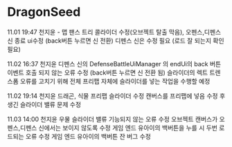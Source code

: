 # DragonSeed
11.01 19:47 천지윤 - 맵 팬스 트리 콜라이더 수정(오브젝트 탈출 막음), 오펜스,디펜스 신 종료 ui수정 (back버튼 누르면 신 전환)
디펜스 신은 수정 필요 (로드 잘 되는지 확인 필요)

11.02 16:37 천지윤 
디펜스 신의 DefenseBattleUiManager 의 endUi의 back 버튼 이벤트 호출 되지 않는 오류 수정 (back버튼 누르면 신 전환 됨)
슬라이더의 렉트 트렌스폼 오류를 고치기 위해 전체 프리팹 자체에 슬라이더를 넣는 작업을 수행할 예정 

11.02 19:14 천지윤
드래곤, 식물 프리팹 슬라이더 수정 캔버스를 프리팹에 넣음 수정 후 생긴 슬라이더 밸류 문제 수정 

11.03 14:00 천지윤 
우물 슬라이더 밸류 기능되지 않는 오류 수정 
오브젝트 캔버스가 오펜스,디펜스 신에서는 보이지 않도록 수정 
게임 엔드 유아이의 백버튼을 누를 시 두번 로드되는 오류 수정 
게임 엔드 유아이의 백버튼 잔 버그 수정
